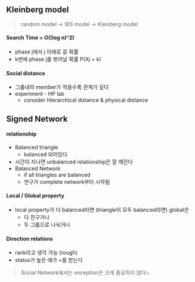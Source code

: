 ## Kleinberg model

> random model -> WS model -> Kleinberg model

#### Search Time = O((log n)^2)

* phase j에서 j 아래로 갈 확률
* k번에 phase j를 벗어날 확률 P(Xj = k)

#### Social distance

* 그룹내의 member가 적을수록 관계가 깊다
* experiment - HP lab
    * consider Hierarchical distance & physical distance
    

## Signed Network

#### relationship

* Balanced triangle
    * balanced 되어있다
* 시간이 지나면 unbalanced relationship은 잘 깨진다
* Balanced Network
    * if all triangles are balanced
    * 연구가 complete network부터 시작됨
    
#### Local / Global property

* local property가 다 balanced라면 (triangle이 모두 balanced라면) global은
    * 다 친구거나
    * 두 그룹으로 나뉘거나
    
#### Direction relations

* rank라고 생각 가능 (rough)
* status가 높은 애가 +를 받는다

> Social Network에서는 exception은 크게 중요하지 않다ㄴ
